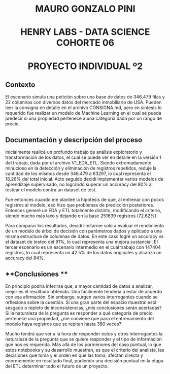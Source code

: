  <h1 align=center> MAURO GONZALO PINI
 <h1 align=center> HENRY LABS - DATA SCIENCE COHORTE 06
 <h1 align=center> PROYECTO INDIVIDUAL º2
  
 




## **Contexto**

El escenario simula una petición sobre una base de datos de 346.479 filas y 22 columnas con diversos datos del mercado inmobiliario de USA. Pueden leer la consigna en detalle en el archivo CONSIGNA.md, pero en síntesis lo requerido fue realizar un modelo de Machine Learning en el cual se pueda predecir si una propiedad pertenece a una categoría dada por un rango de precio.

## **Documentación y descripción del proceso**

Inicialmente realicé un profundo trabajo de análisis exploratorio y transformación de los datos, el cual se puede ver en detalle en la versión 1 del trabajo, dada por el archivo V1_EDA_ETL. Siendo extremadamente minucioso en la detección y eliminación de registros repetidos, reduje la cantidad de los mismos desde 346.479 a 63297, lo cual representa el 18,26% del total inicial. Acto seguido decidí implementar varios modelos de aprendizaje supervisado, no logrando superar un accuracy del 80% al testear el modelo contra un dataset de test. 

Fue entonces cuando me planteé la hipótesis de que, al entrenar con pocos registros al modelo, eso hizo que problemas de predicción posteriores. Entonces generé un EDA y ETL totalmente distinto, modificando el criterio, siendo mucho más laxo y dejando en la base 251639 registros (72.62%). 

Para comparar los resultados, decidí limitarme solo a evaluar el rendimiento de un modelo de árbol de decisión con parámetros dados y aplicado a una misma estructura de columnas de datos. En este caso logré un accuracy vs el dataset de testeo del 91%, lo cual representa una mejora sustancial.
El tercer escenario es un escenario intermedio en el cual trabajo con 147404 registros, lo cual representa un 42.5% de los datos originales y alcanzo un accuracy del 84%.

## **Conclusiones **
En principio podría inferirse que, a mayor cantidad de datos a analizar, mejor es el resultado obtenido. Una fácilmente tendería a estar de acuerdo con esa afirmación. Sin embargo, surgen varios interrogantes cuando se reflexiona sobre la cuestión. Si una gran parte del espacio muestral está sesgado o repleto de inconsistencias, ¿mis conclusiones serán acertadas? Si la naturaleza de la pregunta es responder a qué categoría de precio pertenece una propiedad, ¿me conviene que para el entrenamiento del modelo haya registros que se repiten hasta 380 veces?

Mucho tendrá que ver a la hora de responder estos y otros interrogantes la naturaleza de la pregunta que se quiere responder y el tipo de información que nos es requerida. Más allá de los pormenores del caso puntual, lo que estos notebooks y su desarrollo muestran, es que el criterio del analista, las decisiones que toma y el orden en que las toma, afectan directa y enormemente en resultado final, pudiendo una decisión puntual en la etapa del ETL determinar todo el futuro de un proyecto.